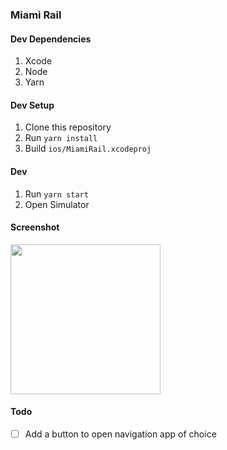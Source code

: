 ### Miami Rail

#### Dev Dependencies
1. Xcode
2. Node
3. Yarn

#### Dev Setup
1. Clone this repository
2. Run `yarn install`
3. Build `ios/MiamiRail.xcodeproj`

#### Dev
1. Run `yarn start`
2. Open Simulator

#### Screenshot
<img src="https://i.imgur.com/vqHXppT.png" width="240" />

#### Todo
- [ ] Add a button to open navigation app of choice
